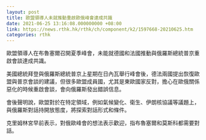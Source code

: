 ```yaml
---
layout: post
title: 歐盟領導人未就推動重啟歐俄峰會達成共識
date: 2021-06-25 13:16:08.000000000 +08:00
link: https://news.rthk.hk/rthk/ch/component/k2/1597668-20210625.htm
categories: rthk
---
```


歐盟領導人在布魯塞爾召開夏季峰會，未能就德國和法國推動與俄羅斯總統普京重啟會談達成共識。

美國總統拜登與俄羅斯總統普京上星期在日內瓦舉行峰會後，德法兩國提出恢復歐盟與普京會談的建議，但很多歐盟成員國，尤其是東歐國家反對，擔心在歐俄關係惡化的時候重啟會談，會向俄羅斯發出錯誤信息。

會後聲明說，歐盟對於在特定領域，例如氣候變化、衛生、伊朗核協議等議題上，與俄羅斯對話持開放態度，將探索對話形式和條件。

克里姆林宮早前表示，對俄歐峰會的想法表示歡迎，指布魯塞爾和莫斯科都需要對話。
